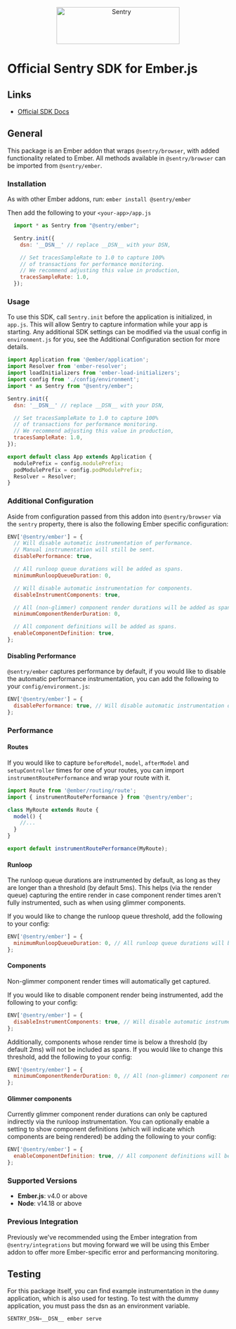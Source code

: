 <p align="center">
  <a href="https://sentry.io/?utm_source=github&utm_medium=logo" target="_blank">
    <img src="https://sentry-brand.storage.googleapis.com/sentry-wordmark-dark-280x84.png" alt="Sentry" width="280" height="84">
  </a>
</p>

# Official Sentry SDK for Ember.js

## Links

- [Official SDK Docs](https://docs.sentry.io/quickstart/)

## General

This package is an Ember addon that wraps `@sentry/browser`, with added functionality related to Ember. All methods
available in `@sentry/browser` can be imported from `@sentry/ember`.

### Installation

As with other Ember addons, run: `ember install @sentry/ember`

Then add the following to your `<your-app>/app.js`

```javascript
  import * as Sentry from "@sentry/ember";

  Sentry.init({
    dsn: '__DSN__' // replace __DSN__ with your DSN,

    // Set tracesSampleRate to 1.0 to capture 100%
    // of transactions for performance monitoring.
    // We recommend adjusting this value in production,
    tracesSampleRate: 1.0,
  });
```

### Usage

To use this SDK, call `Sentry.init` before the application is initialized, in `app.js`. This will allow Sentry to
capture information while your app is starting. Any additional SDK settings can be modified via the usual config in
`environment.js` for you, see the Additional Configuration section for more details.

```javascript
import Application from '@ember/application';
import Resolver from 'ember-resolver';
import loadInitializers from 'ember-load-initializers';
import config from './config/environment';
import * as Sentry from "@sentry/ember";

Sentry.init({
  dsn: '__DSN__' // replace __DSN__ with your DSN,

  // Set tracesSampleRate to 1.0 to capture 100%
  // of transactions for performance monitoring.
  // We recommend adjusting this value in production,
  tracesSampleRate: 1.0,
});

export default class App extends Application {
  modulePrefix = config.modulePrefix;
  podModulePrefix = config.podModulePrefix;
  Resolver = Resolver;
}
```

### Additional Configuration

Aside from configuration passed from this addon into `@sentry/browser` via the `sentry` property, there is also the
following Ember specific configuration:

```javascript
ENV['@sentry/ember'] = {
  // Will disable automatic instrumentation of performance.
  // Manual instrumentation will still be sent.
  disablePerformance: true,

  // All runloop queue durations will be added as spans.
  minimumRunloopQueueDuration: 0,

  // Will disable automatic instrumentation for components.
  disableInstrumentComponents: true,

  // All (non-glimmer) component render durations will be added as spans.
  minimumComponentRenderDuration: 0,

  // All component definitions will be added as spans.
  enableComponentDefinition: true,
};
```

#### Disabling Performance

`@sentry/ember` captures performance by default, if you would like to disable the automatic performance instrumentation,
you can add the following to your `config/environment.js`:

```javascript
ENV['@sentry/ember'] = {
  disablePerformance: true, // Will disable automatic instrumentation of performance. Manual instrumentation will still be sent.
};
```

### Performance

#### Routes

If you would like to capture `beforeModel`, `model`, `afterModel` and `setupController` times for one of your routes,
you can import `instrumentRoutePerformance` and wrap your route with it.

```javascript
import Route from '@ember/routing/route';
import { instrumentRoutePerformance } from '@sentry/ember';

class MyRoute extends Route {
  model() {
    //...
  }
}

export default instrumentRoutePerformance(MyRoute);
```

#### Runloop

The runloop queue durations are instrumented by default, as long as they are longer than a threshold (by default 5ms).
This helps (via the render queue) capturing the entire render in case component render times aren't fully instrumented,
such as when using glimmer components.

If you would like to change the runloop queue threshold, add the following to your config:

```javascript
ENV['@sentry/ember'] = {
  minimumRunloopQueueDuration: 0, // All runloop queue durations will be added as spans.
};
```

#### Components

Non-glimmer component render times will automatically get captured.

If you would like to disable component render being instrumented, add the following to your config:

```javascript
ENV['@sentry/ember'] = {
  disableInstrumentComponents: true, // Will disable automatic instrumentation for components.
};
```

Additionally, components whose render time is below a threshold (by default 2ms) will not be included as spans. If you
would like to change this threshold, add the following to your config:

```javascript
ENV['@sentry/ember'] = {
  minimumComponentRenderDuration: 0, // All (non-glimmer) component render durations will be added as spans.
};
```

#### Glimmer components

Currently glimmer component render durations can only be captured indirectly via the runloop instrumentation. You can
optionally enable a setting to show component definitions (which will indicate which components are being rendered) be
adding the following to your config:

```javascript
ENV['@sentry/ember'] = {
  enableComponentDefinition: true, // All component definitions will be added as spans.
};
```

### Supported Versions

- **Ember.js**: v4.0 or above
- **Node**: v14.18 or above

### Previous Integration

Previously we've recommended using the Ember integration from `@sentry/integrations` but moving forward we will be using
this Ember addon to offer more Ember-specific error and performancing monitoring.

## Testing

For this package itself, you can find example instrumentation in the `dummy` application, which is also used for
testing. To test with the dummy application, you must pass the dsn as an environment variable.

```javascript
SENTRY_DSN=__DSN__ ember serve
```
